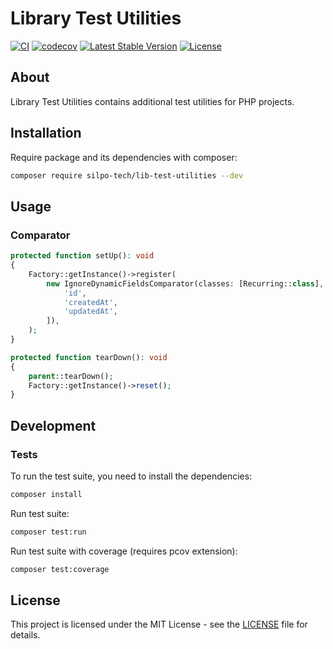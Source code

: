 # Library Test Utilities

[![CI](https://github.com/silpo-tech/lib-test-utilities/workflows/CI/badge.svg)](https://github.com/silpo-tech/lib-test-utilities/actions)
[![codecov](https://codecov.io/gh/silpo-tech/lib-test-utilities/branch/master/graph/badge.svg)](https://codecov.io/gh/silpo-tech/lib-test-utilities)
[![Latest Stable Version](https://poser.pugx.org/silpo-tech/lib-test-utilities/v/stable)](https://packagist.org/packages/silpo-tech/lib-test-utilities)
[![License](https://poser.pugx.org/silpo-tech/lib-test-utilities/license)](https://packagist.org/packages/silpo-tech/lib-test-utilities)

## About

Library Test Utilities contains additional test utilities for PHP projects.

## Installation

Require package and its dependencies with composer:

```bash
composer require silpo-tech/lib-test-utilities --dev
```

## Usage

### Comparator

```php
protected function setUp(): void
{
    Factory::getInstance()->register(
        new IgnoreDynamicFieldsComparator(classes: [Recurring::class], properties: [
            'id',
            'createdAt',
            'updatedAt',
        ]),
    );
}

protected function tearDown(): void
{
    parent::tearDown();
    Factory::getInstance()->reset();
}
```

## Development

### Tests

To run the test suite, you need to install the dependencies:

```bash
composer install
```

Run test suite:

```bash
composer test:run
```

Run test suite with coverage (requires pcov extension):

```bash
composer test:coverage
```

## License

This project is licensed under the MIT License - see the [LICENSE](LICENSE) file for details.